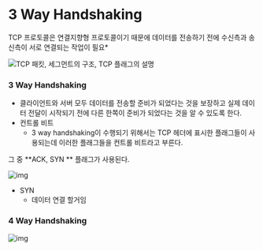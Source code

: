 # 3 Way Handshaking



TCP 프로토콜은 연결지향형 프로토콜이기 때문에 데이터를 전송하기 전에 수신측과 송신측이 서로 연결되는 작업이 필요*



![TCP 패킷, 세그먼트의 구조, TCP 플래그의 설명](https://t1.daumcdn.net/cfile/tistory/9948B8415C6F93100F)



### 3 Way Handshaking

+ 클라이언트와 서버 모두 데이터를 전송할 준비가 되었다는 것을 보장하고 실제 데이터 전달이 시작되기 전에 다른 한쪽이 준비가 되었다는 것을 알 수 있도록 한다. 
+ 컨트롤 비트
  +  3 way handshaking이 수행되기 위해서는 TCP 헤더에 표시한 플래그들이 사용되는데 이러한 플래그들을 컨트롤 비트라고 부른다. 



그 중 **ACK, SYN ** 플래그가 사용된다. 

  

![img](https://t1.daumcdn.net/cfile/tistory/225A964D52F1BB6917)



+ SYN
  + 데이터 연결 할거임

### 4 Way Handshaking

![img](https://blog.kakaocdn.net/dn/qUXSw/btqDWsFNWJw/hVdKIneSYb7UK3wc0pj6Z0/img.png)
